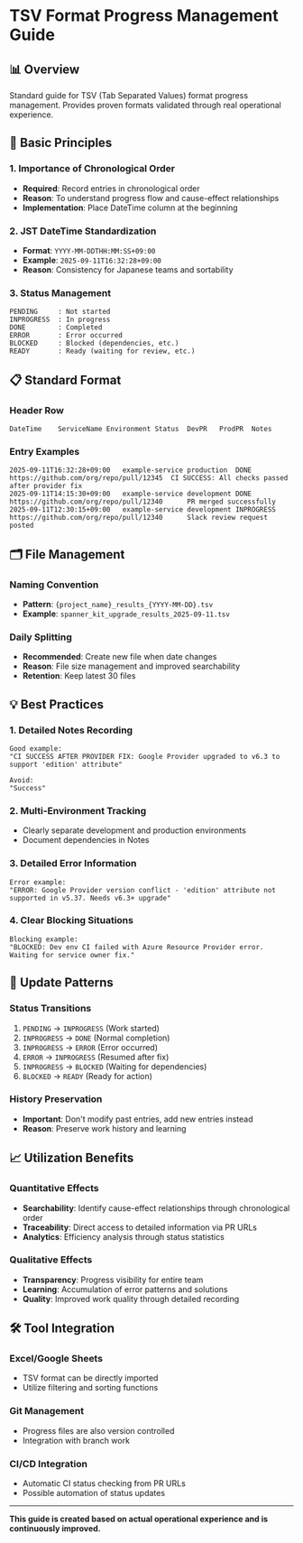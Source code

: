 # TSV Format Progress Management Guide

## 📊 Overview

Standard guide for TSV (Tab Separated Values) format progress management.
Provides proven formats validated through real operational experience.

## 🎯 Basic Principles

### 1. **Importance of Chronological Order**
- **Required**: Record entries in chronological order
- **Reason**: To understand progress flow and cause-effect relationships
- **Implementation**: Place DateTime column at the beginning

### 2. **JST DateTime Standardization**
- **Format**: `YYYY-MM-DDTHH:MM:SS+09:00`
- **Example**: `2025-09-11T16:32:28+09:00`
- **Reason**: Consistency for Japanese teams and sortability

### 3. **Status Management**
```
PENDING     : Not started
INPROGRESS  : In progress
DONE        : Completed
ERROR       : Error occurred
BLOCKED     : Blocked (dependencies, etc.)
READY       : Ready (waiting for review, etc.)
```

## 📋 Standard Format

### Header Row
```
DateTime	ServiceName	Environment	Status	DevPR	ProdPR	Notes
```

### Entry Examples
```
2025-09-11T16:32:28+09:00	example-service	production	DONE		https://github.com/org/repo/pull/12345	CI SUCCESS: All checks passed after provider fix
2025-09-11T14:15:30+09:00	example-service	development	DONE	https://github.com/org/repo/pull/12340		PR merged successfully
2025-09-11T12:30:15+09:00	example-service	development	INPROGRESS	https://github.com/org/repo/pull/12340		Slack review request posted
```

## 🗂️ File Management

### Naming Convention
- **Pattern**: `{project_name}_results_{YYYY-MM-DD}.tsv`
- **Example**: `spanner_kit_upgrade_results_2025-09-11.tsv`

### Daily Splitting
- **Recommended**: Create new file when date changes
- **Reason**: File size management and improved searchability
- **Retention**: Keep latest 30 files

## 💡 Best Practices

### 1. **Detailed Notes Recording**
```
Good example:
"CI SUCCESS AFTER PROVIDER FIX: Google Provider upgraded to v6.3 to support 'edition' attribute"

Avoid:
"Success"
```

### 2. **Multi-Environment Tracking**
- Clearly separate development and production environments
- Document dependencies in Notes

### 3. **Detailed Error Information**
```
Error example:
"ERROR: Google Provider version conflict - 'edition' attribute not supported in v5.37. Needs v6.3+ upgrade"
```

### 4. **Clear Blocking Situations**
```
Blocking example:
"BLOCKED: Dev env CI failed with Azure Resource Provider error. Waiting for service owner fix."
```

## 🔄 Update Patterns

### Status Transitions
1. `PENDING` → `INPROGRESS` (Work started)
2. `INPROGRESS` → `DONE` (Normal completion)
3. `INPROGRESS` → `ERROR` (Error occurred)
4. `ERROR` → `INPROGRESS` (Resumed after fix)
5. `INPROGRESS` → `BLOCKED` (Waiting for dependencies)
6. `BLOCKED` → `READY` (Ready for action)

### History Preservation
- **Important**: Don't modify past entries, add new entries instead
- **Reason**: Preserve work history and learning

## 📈 Utilization Benefits

### Quantitative Effects
- **Searchability**: Identify cause-effect relationships through chronological order
- **Traceability**: Direct access to detailed information via PR URLs
- **Analytics**: Efficiency analysis through status statistics

### Qualitative Effects
- **Transparency**: Progress visibility for entire team
- **Learning**: Accumulation of error patterns and solutions
- **Quality**: Improved work quality through detailed recording

## 🛠️ Tool Integration

### Excel/Google Sheets
- TSV format can be directly imported
- Utilize filtering and sorting functions

### Git Management
- Progress files are also version controlled
- Integration with branch work

### CI/CD Integration
- Automatic CI status checking from PR URLs
- Possible automation of status updates

---

**This guide is created based on actual operational experience and is continuously improved.**
